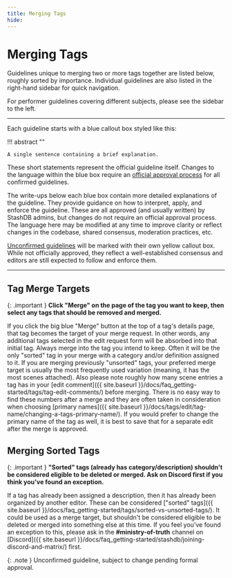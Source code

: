 ```yaml
---
title: Merging Tags
hide:
---
```


# Merging Tags

Guidelines unique to merging two or more tags together are listed below, roughly sorted by importance. Individual guidelines are also listed in the right-hand sidebar for quick navigation.

For performer guidelines covering different subjects, please see the sidebar to the left.

---

Each guideline starts with a blue callout box styled like this:

!!! abstract ""

    A single sentence containing a brief explanation.

These short statements represent the official guideline itself. Changes to the language within the blue box require an [official approval process](LINKZ) for all confirmed guidelines.

The write-ups below each blue box contain more detailed explanations of the guideline. They provide guidance on how to interpret, apply, and enforce the guideline. These are all approved (and usually written) by StashDB admins, but changes do not require an official approval process. The language here may be modified at any time to improve clarity or reflect changes in the codebase, shared consensus, moderation practices, etc.

[Unconfirmed guidelines](LINKZ) will be marked with their own yellow callout box. While not officially approved, they reflect a well-established consensus and editors are still expected to follow and enforce them.

---

## Tag Merge Targets

{: .important }
**Click "Merge" on the page of the tag you want to keep, then select any tags that should be removed and merged.**

If you click the big blue "Merge" button at the top of a tag's details page, that tag becomes the target of your merge request. In other words, any additional tags selected in the edit request form will be absorbed into that initial tag. Always merge into the tag you intend to keep. Often it will be the only "sorted" tag in your merge with a category and/or definition assigned to it. If you are merging previously "unsorted" tags, your preferred merge target is usually the most frequently used variation (meaning, it has the most scenes attached). Also please note roughly how many scene entries a tag has in your [edit comment]({{ site.baseurl }}/docs/faq_getting-started/tags/tag-edit-comments/) before merging. There is no easy way to find these numbers after a merge and they are often taken in consideration when choosing [primary names]({{ site.baseurl }}/docs/tags/edit/tag-name/changing-a-tags-primary-name/). If you would prefer to change the primary name of the tag as well, it is best to save that for a separate edit after the merge is approved.

## Merging Sorted Tags

{: .important }
**"Sorted" tags (already has category/description) shouldn't be considered eligible to be deleted or merged. Ask on Discord first if you think you've found an exception.**

If a tag has already been assigned a description, then it has already been organized by another editor. These can be considered ["sorted" tags]({{ site.baseurl }}/docs/faq_getting-started/tags/sorted-vs-unsorted-tags/). It could be used as a merge target, but shouldn't be considered eligible to be deleted or merged into something else at this time. If you feel you've found an exception to this, please ask in the **#ministry-of-truth** channel on [Discord]({{ site.baseurl }}/docs/faq_getting-started/stashdb/joining-discord-and-matrix/) first.

{: .note }
Unconfirmed guideline, subject to change pending formal approval.
